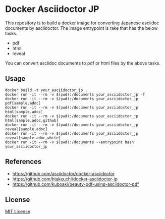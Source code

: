 # Docker Asciidoctor JP
This repository is to build a docker image for converting Japanese asciidoc documents by asciidoctor.
The image entrypoint is rake that has the below tasks.

* pdf
* html
* reveal

You can convert asciidoc documents to pdf or html files by the above tasks.

## Usage
```
docker build -t your_asciidoctor_jp .
docker run -it --rm -v $(pwd):/documents your_asciidoctor_jp -T
docker run -it --rm -v $(pwd):/documents your_asciidoctor_jp pdf[sample.adoc]
docker run -it --rm -v $(pwd):/documents your_asciidoctor_jp html[sample.adoc]
docker run -it --rm -v $(pwd):/documents your_asciidoctor_jp html[sample.adoc,github]
docker run -it --rm -v $(pwd):/documents your_asciidoctor_jp reveal[sample.adoc]
docker run -it --rm -v $(pwd):/documents your_asciidoctor_jp reveal[sample.adoc,white]
docker run -it --rm -v $(pwd):/documents --entrypoint bash your_asciidoctor_jp
```

## References
* https://github.com/asciidoctor/docker-asciidoctor
* https://github.com/htakeuchi/docker-asciidoctor-jp
* https://github.com/kuboaki/beauty-pdf-using-asciidoctor-pdf

## License
[MIT License](https://opensource.org/licenses/MIT).
